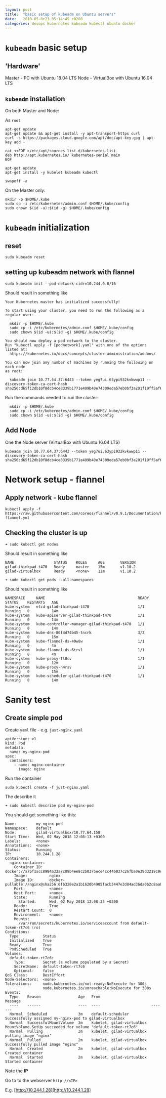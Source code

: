 ```yaml
---
layout: post
title:  "basic setup of kubeadm on Ubuntu servers"
date:   2018-05-0r23 05:14:49 +0200
categories: devops kubernetes kubeadm kubectl ubuntu docker
---
```


# `kubeadm` basic setup

## 'Hardware'

Master - PC with Ubuntu 18.04 LTS
Node - VirtualBox with Ubuntu 16.04 LTS

## `kubeadm` installation 

On both Master and Node:


As `root`

```
apt-get update
apt-get update && apt-get install -y apt-transport-https curl
curl -s https://packages.cloud.google.com/apt/doc/apt-key.gpg | apt-key add -
```

```
cat <<EOF >/etc/apt/sources.list.d/kubernetes.list
deb http://apt.kubernetes.io/ kubernetes-xenial main
EOF
```
    
```
apt-get update
apt-get install -y kubelet kubeadm kubectl
```

```
swapoff -a
```

On the Master only:

```
mkdir -p $HOME/.kube
sudo cp -i /etc/kubernetes/admin.conf $HOME/.kube/config
sudo chown $(id -u):$(id -g) $HOME/.kube/config
```

# `kubeadm` initialization  

## reset 

```
sudo kubeadm reset
```

## setting up kubeadm network with flannel 

```
sudo kubeadm init --pod-network-cidr=10.244.0.0/16
```

Should result in something like

```
Your Kubernetes master has initialized successfully!

To start using your cluster, you need to run the following as a regular user:

  mkdir -p $HOME/.kube
  sudo cp -i /etc/kubernetes/admin.conf $HOME/.kube/config
  sudo chown $(id -u):$(id -g) $HOME/.kube/config

You should now deploy a pod network to the cluster.
Run "kubectl apply -f [podnetwork].yaml" with one of the options listed at:
  https://kubernetes.io/docs/concepts/cluster-administration/addons/

You can now join any number of machines by running the following on each node
as root:

  kubeadm join 10.77.64.37:6443 --token yeg7ui.63ypi932kvkwwp11 --discovery-token-ca-cert-hash sha256:d65f12db10f8dcb4ce8339b1771e409b40e74309eda57eb0bf3a201f19ff5af6
```

Run the commands needed to run the cluster:

```
  mkdir -p $HOME/.kube
  sudo cp -i /etc/kubernetes/admin.conf $HOME/.kube/config
  sudo chown $(id -u):$(id -g) $HOME/.kube/config
```

## Add Node

One the Node server (VirtualBox with Ubuntu 16.04 LTS)

```
kubeadm join 10.77.64.37:6443 --token yeg7ui.63ypi932kvkwwp11 --discovery-token-ca-cert-hash sha256:d65f12db10f8dcb4ce8339b1771e409b40e74309eda57eb0bf3a201f19ff5af6
```


# Network setup - flannel

## Apply network - kube flannel

```
kubectl apply -f https://raw.githubusercontent.com/coreos/flannel/v0.9.1/Documentation/kube-flannel.yml
```

## Checking the cluster is up

```
➜ sudo kubectl get nodes
```

Should result in something like 

```
NAME                  STATUS    ROLES     AGE       VERSION
gilad-thinkpad-t470   Ready     master    15m       v1.10.2
gilad-virtualbox      Ready     <none>    12m       v1.10.2
```

```
➜ sudo kubectl get pods --all-namespaces
```

Should result in something like 

```
NAMESPACE     NAME                                          READY     STATUS    RESTARTS   AGE
kube-system   etcd-gilad-thinkpad-t470                      1/1       Running   0          14m
kube-system   kube-apiserver-gilad-thinkpad-t470            1/1       Running   0          14m
kube-system   kube-controller-manager-gilad-thinkpad-t470   1/1       Running   0          14m
kube-system   kube-dns-86f4d74b45-tncrk                     3/3       Running   0          15m
kube-system   kube-flannel-ds-49w8w                         1/1       Running   0          4m
kube-system   kube-flannel-ds-6trvl                         1/1       Running   0          4m
kube-system   kube-proxy-fl8cv                              1/1       Running   0          12m
kube-system   kube-proxy-n4rsv                              1/1       Running   0          15m
kube-system   kube-scheduler-gilad-thinkpad-t470            1/1       Running   0          14m
```

# Sanity test 

## Create simple pod 

Create `yaml` file - e.g. `just-nginx.yaml`

```   
apiVersion: v1
kind: Pod
metadata:
  name: my-nginx-pod
spec:
  containers:
    - name: nginx-container
      image: nginx
```

Run the container 

```
sudo kubectl create -f just-nginx.yaml
```

The describe it

```
➜ sudo kubectl describe pod my-nginx-pod        
```

You should get something like this:

```
Name:         my-nginx-pod
Namespace:    default
Node:         gilad-virtualbox/10.77.64.158
Start Time:   Wed, 02 May 2018 12:08:13 +0300
Labels:       <none>
Annotations:  <none>
Status:       Running
IP:           10.244.1.28
Containers:
  nginx-container:
    Container ID:   docker://a75f1acc8984a32a7c09b4ee8c2b037bece4cc446037c26fba0e38d3219c9d45
    Image:          nginx
    Image ID:       docker-pullable://nginx@sha256:0fb320e2a1b1620b4905facb3447e3d84ad36da0b2c8aa8fe3a5a81d1187b884
    Port:           <none>
    Host Port:      <none>
    State:          Running
      Started:      Wed, 02 May 2018 12:08:25 +0300
    Ready:          True
    Restart Count:  0
    Environment:    <none>
    Mounts:
      /var/run/secrets/kubernetes.io/serviceaccount from default-token-rt7c6 (ro)
Conditions:
  Type           Status
  Initialized    True 
  Ready          True 
  PodScheduled   True 
Volumes:
  default-token-rt7c6:
    Type:        Secret (a volume populated by a Secret)
    SecretName:  default-token-rt7c6
    Optional:    false
QoS Class:       BestEffort
Node-Selectors:  <none>
Tolerations:     node.kubernetes.io/not-ready:NoExecute for 300s
                 node.kubernetes.io/unreachable:NoExecute for 300s
Events:
  Type    Reason                 Age   From                       Message
  ----    ------                 ----  ----                       -------
  Normal  Scheduled              3m    default-scheduler          Successfully assigned my-nginx-pod to gilad-virtualbox
  Normal  SuccessfulMountVolume  3m    kubelet, gilad-virtualbox  MountVolume.SetUp succeeded for volume "default-token-rt7c6"
  Normal  Pulling                3m    kubelet, gilad-virtualbox  pulling image "nginx"
  Normal  Pulled                 2m    kubelet, gilad-virtualbox  Successfully pulled image "nginx"
  Normal  Created                2m    kubelet, gilad-virtualbox  Created container
  Normal  Started                2m    kubelet, gilad-virtualbox  Started container
```

Note the **IP**

Go to to the webserver `http://<IP>`

E.g. [http://10.244.1.28](http://10.244.1.28)
